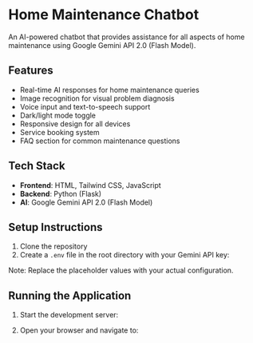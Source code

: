 # Home Maintenance Chatbot

An AI-powered chatbot that provides assistance for all aspects of home maintenance using Google Gemini API 2.0 (Flash Model).

## Features

- Real-time AI responses for home maintenance queries
- Image recognition for visual problem diagnosis
- Voice input and text-to-speech support
- Dark/light mode toggle
- Responsive design for all devices
- Service booking system
- FAQ section for common maintenance questions

## Tech Stack

- **Frontend**: HTML, Tailwind CSS, JavaScript
- **Backend**: Python (Flask)
- **AI**: Google Gemini API 2.0 (Flash Model)

## Setup Instructions

1. Clone the repository
2. Create a `.env` file in the root directory with your Gemini API key:

Note: Replace the placeholder values with your actual configuration.

## Running the Application

1. Start the development server:

2. Open your browser and navigate to: